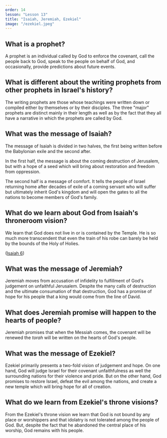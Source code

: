 ```yaml
---
order: 14
lesson: "Lesson 13"
title: "Isaiah, Jeremiah, Ezekiel"
image: "/ezekiel.jpeg"
---
```


## What is a prophet?

A prophet is an individual called by God to enforce the covenant, call the people back to God, speak to the people on behalf of God, and occasionally, provide predictions about future events.

## What is different about the writing prophets from other prophets in Israel's history?

The writing prophets are those whose teachings were written down or compiled either by themselves or by their disciples. The three "major" prophets are distinct mainly in their length as well as by the fact that they all have a narrative in which the prophets are called by God.

## What was the message of Isaiah?

The message of Isaiah is divided in two halves, the first being written before the Babylonian exile and the second after.

In the first half, the message is about the coming destruction of Jerusalem, but with a hope of a seed which will bring about restoration and freedom from oppression.

The second half is a message of comfort. It tells the people of Israel returning home after decades of exile of a coming servant who will suffer but ultimately inherit God's kingdom and will open the gates to all the nations to become members of God's family.


## What do we learn about God from Isaiah's throneroom vision?

We learn that God does not live in or is contained by the Temple. He is so much more transcendent that even the train of his robe can barely be held by the bounds of the Holy of Holies.

([Isaiah 6](https://www.biblegateway.com/passage/?search=Isaiah%206&version=NIV))

## What was the message of Jeremiah?

Jeremiah moves from accusation of infidelity to fulfillment of God's judgement on unfaithful Jerusalem. Despite the many calls of destruction and the ultimate consumation of that destruction, God has a promise of hope for his people that a king would come from the line of David.

## What does Jeremiah promise will happen to the hearts of people?

Jeremiah promises that when the Messiah comes, the covenant will be renewed the _torah_ will be written on the hearts of God's people.

## What was the message of Ezekiel?

Ezekiel primarily presents a two-fold vision of judgement and hope. On one hand, God will judge Israel for their covenant unfaithfulness as well the surrounding nations for their violence and pride. But on the other hand, God promises to restore Israel, defeat the evil among the nations, and create a new temple which will bring hope for all of creation.

## What do we learn from Ezekiel's throne visions?

From the Ezekiel's throne vision we learn that God is not bound by any place or worshippers and that idolatry is not tolerated among the people of God. But, despite the fact that he abandoned the central place of his worship, God remains with his people.

